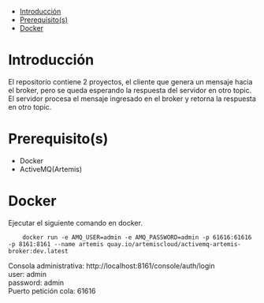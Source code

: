
- [Introducción](#introducción)
- [Prerequisito(s)](#prerequisitos)
- [Docker](#docker)

# Introducción

El repositorio contiene 2 proyectos, el cliente que genera un mensaje hacia el broker, pero se queda esperando la respuesta del servidor en otro topic. El servidor procesa el mensaje ingresado en el broker y retorna la respuesta en otro topic.

# Prerequisito(s)

- Docker
- ActiveMQ(Artemis)

# Docker

Ejecutar el siguiente comando en docker.

```
    docker run -e AMQ_USER=admin -e AMQ_PASSWORD=admin -p 61616:61616 -p 8161:8161 --name artemis quay.io/artemiscloud/activemq-artemis-broker:dev.latest
```

Consola administrativa: http://localhost:8161/console/auth/login \
user: admin \
password: admin \
Puerto petición cola: 61616
